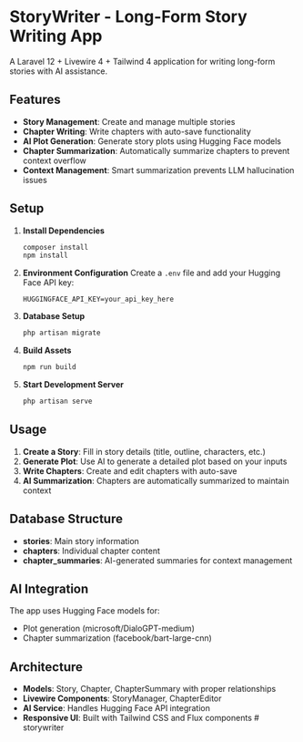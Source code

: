 # StoryWriter - Long-Form Story Writing App

A Laravel 12 + Livewire 4 + Tailwind 4 application for writing long-form stories with AI assistance.

## Features

- **Story Management**: Create and manage multiple stories
- **Chapter Writing**: Write chapters with auto-save functionality
- **AI Plot Generation**: Generate story plots using Hugging Face models
- **Chapter Summarization**: Automatically summarize chapters to prevent context overflow
- **Context Management**: Smart summarization prevents LLM hallucination issues

## Setup

1. **Install Dependencies**
   ```bash
   composer install
   npm install
   ```

2. **Environment Configuration**
   Create a `.env` file and add your Hugging Face API key:
   ```env
   HUGGINGFACE_API_KEY=your_api_key_here
   ```

3. **Database Setup**
   ```bash
   php artisan migrate
   ```

4. **Build Assets**
   ```bash
   npm run build
   ```

5. **Start Development Server**
   ```bash
   php artisan serve
   ```

## Usage

1. **Create a Story**: Fill in story details (title, outline, characters, etc.)
2. **Generate Plot**: Use AI to generate a detailed plot based on your inputs
3. **Write Chapters**: Create and edit chapters with auto-save
4. **AI Summarization**: Chapters are automatically summarized to maintain context

## Database Structure

- **stories**: Main story information
- **chapters**: Individual chapter content
- **chapter_summaries**: AI-generated summaries for context management

## AI Integration

The app uses Hugging Face models for:
- Plot generation (microsoft/DialoGPT-medium)
- Chapter summarization (facebook/bart-large-cnn)

## Architecture

- **Models**: Story, Chapter, ChapterSummary with proper relationships
- **Livewire Components**: StoryManager, ChapterEditor
- **AI Service**: Handles Hugging Face API integration
- **Responsive UI**: Built with Tailwind CSS and Flux components
#   s t o r y w r i t e r  
 